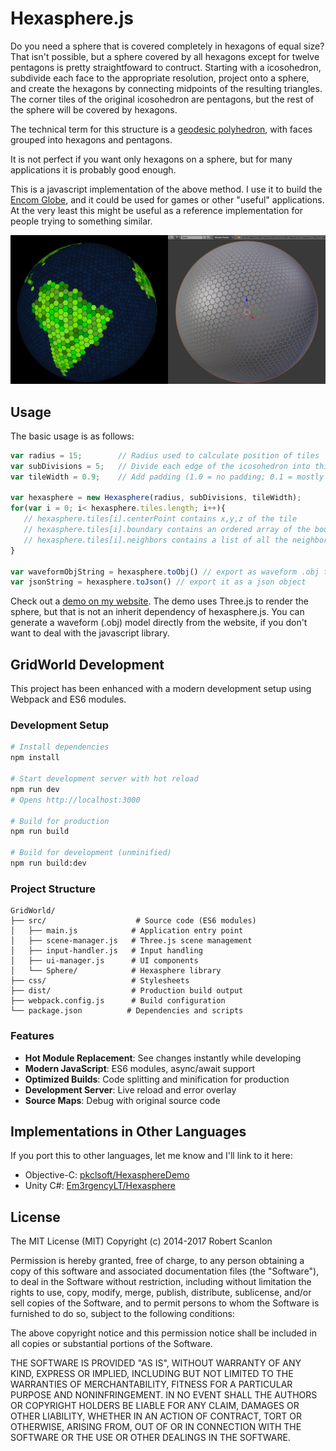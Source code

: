 Hexasphere.js
=============
Do you need a sphere that is covered completely in hexagons of equal size?  That isn't possible, but a sphere covered by all hexagons except for twelve pentagons is pretty straightfoward to contruct.  Starting with a icosohedron, subdivide each face to the appropriate resolution, project onto a sphere, and create the hexagons by connecting midpoints of the resulting triangles.  The corner tiles of the original icosohedron are pentagons, but the rest of the sphere will be covered by hexagons.

The technical term for this structure is a [geodesic polyhedron](https://en.wikipedia.org/wiki/Geodesic_polyhedron), with faces grouped into hexagons and pentagons.

It is not perfect if you want only hexagons on a sphere, but for many applications it is probably good enough.

This is a javascript implementation of the above method.  I use it to build the [Encom Globe](http://github.com/arscan/encom-globe), and it could be used for games or other "useful" applications. At the very least this might be useful as a reference implementation for people trying to something similar.

![Screenshot](screenshot.jpg)

Usage
---------

The basic usage is as follows: 

```javascript
var radius = 15;        // Radius used to calculate position of tiles
var subDivisions = 5;   // Divide each edge of the icosohedron into this many segments
var tileWidth = 0.9;    // Add padding (1.0 = no padding; 0.1 = mostly padding)

var hexasphere = new Hexasphere(radius, subDivisions, tileWidth);
for(var i = 0; i< hexasphere.tiles.length; i++){
   // hexasphere.tiles[i].centerPoint contains x,y,z of the tile
   // hexasphere.tiles[i].boundary contains an ordered array of the boundary points
   // hexasphere.tiles[i].neighbors contains a list of all the neighboring tiles
}

var waveformObjString = hexasphere.toObj() // export as waveform .obj to use in 3d modelling software
var jsonString = hexasphere.toJson() // export it as a json object

```

Check out a [demo on my website](https://www.robscanlon.com/hexasphere/).  The demo uses Three.js to render the sphere, but that is not an inherit dependency of hexasphere.js.
You can generate a waveform (.obj) model directly from the website, if you don't want to deal with the javascript library.

## GridWorld Development

This project has been enhanced with a modern development setup using Webpack and ES6 modules.

### Development Setup

```bash
# Install dependencies
npm install

# Start development server with hot reload
npm run dev
# Opens http://localhost:3000

# Build for production
npm run build

# Build for development (unminified)
npm run build:dev
```

### Project Structure

```
GridWorld/
├── src/                    # Source code (ES6 modules)
│   ├── main.js            # Application entry point
│   ├── scene-manager.js   # Three.js scene management
│   ├── input-handler.js   # Input handling
│   ├── ui-manager.js      # UI components
│   └── Sphere/            # Hexasphere library
├── css/                   # Stylesheets
├── dist/                  # Production build output
├── webpack.config.js      # Build configuration
└── package.json          # Dependencies and scripts
```

### Features

- **Hot Module Replacement**: See changes instantly while developing
- **Modern JavaScript**: ES6 modules, async/await support
- **Optimized Builds**: Code splitting and minification for production
- **Development Server**: Live reload and error overlay
- **Source Maps**: Debug with original source code

Implementations in Other Languages
--------

If you port this to other languages, let me know and I'll link to it here:

- Objective-C: [pkclsoft/HexasphereDemo](https://github.com/pkclsoft/HexasphereDemo)
- Unity C#: [Em3rgencyLT/Hexasphere](https://github.com/Em3rgencyLT/Hexasphere)

License
--------

The MIT License (MIT) Copyright (c) 2014-2017 Robert Scanlon

Permission is hereby granted, free of charge, to any person obtaining a copy of this software and associated documentation files (the "Software"), to deal in the Software without restriction, including without limitation the rights to use, copy, modify, merge, publish, distribute, sublicense, and/or sell copies of the Software, and to permit persons to whom the Software is furnished to do so, subject to the following conditions:

The above copyright notice and this permission notice shall be included in all copies or substantial portions of the Software.

THE SOFTWARE IS PROVIDED "AS IS", WITHOUT WARRANTY OF ANY KIND, EXPRESS OR IMPLIED, INCLUDING BUT NOT LIMITED TO THE WARRANTIES OF MERCHANTABILITY, FITNESS FOR A PARTICULAR PURPOSE AND NONINFRINGEMENT. IN NO EVENT SHALL THE AUTHORS OR COPYRIGHT HOLDERS BE LIABLE FOR ANY CLAIM, DAMAGES OR OTHER LIABILITY, WHETHER IN AN ACTION OF CONTRACT, TORT OR OTHERWISE, ARISING FROM, OUT OF OR IN CONNECTION WITH THE SOFTWARE OR THE USE OR OTHER DEALINGS IN THE SOFTWARE.
